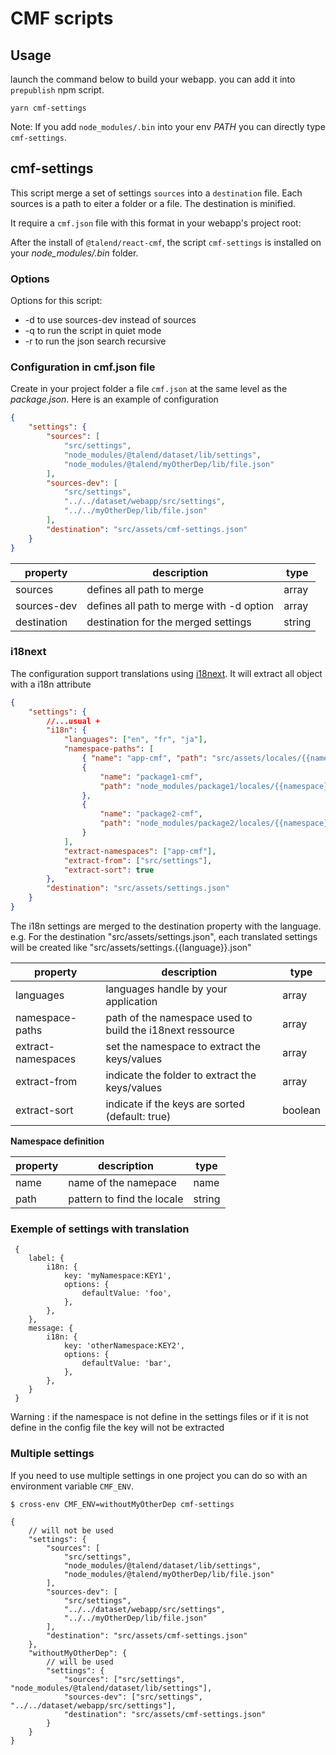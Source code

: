 # CMF scripts

## Usage

launch the command below to build your webapp. you can add it into `prepublish` npm script.

```
yarn cmf-settings
```

Note: If you add `node_modules/.bin` into your env _PATH_ you can directly type `cmf-settings`.

## cmf-settings

This script merge a set of settings `sources` into a `destination` file.
Each sources is a path to eiter a folder or a file.
The destination is minified.

It require a `cmf.json` file with this format in your webapp's project root:

After the install of `@talend/react-cmf`, the script `cmf-settings` is installed on your _node_modules/.bin_ folder.

### Options

Options for this script:

- -d to use sources-dev instead of sources
- -q to run the script in quiet mode
- -r to run the json search recursive

### Configuration in cmf.json file

Create in your project folder a file `cmf.json` at the same level as the _package.json_.
Here is an example of configuration

```json
{
	"settings": {
		"sources": [
			"src/settings",
			"node_modules/@talend/dataset/lib/settings",
			"node_modules/@talend/myOtherDep/lib/file.json"
		],
		"sources-dev": [
			"src/settings",
			"../../dataset/webapp/src/settings",
			"../../myOtherDep/lib/file.json"
		],
		"destination": "src/assets/cmf-settings.json"
	}
}
```

| property    | description                              | type   |
| ----------- | ---------------------------------------- | ------ |
| sources     | defines all path to merge                | array  |
| sources-dev | defines all path to merge with -d option | array  |
| destination | destination for the merged settings      | string |

### i18next

The configuration support translations using [i18next](https://www.i18next.com/).
It will extract all object with a i18n attribute

```json
{
	"settings": {
		//...usual +
		"i18n": {
			"languages": ["en", "fr", "ja"],
			"namespace-paths": [
				{ "name": "app-cmf", "path": "src/assets/locales/{{namespace}}/{{locale}}.json" },
				{
					"name": "package1-cmf",
					"path": "node_modules/package1/locales/{{namespace}}/{{locale}}.json"
				},
				{
					"name": "package2-cmf",
					"path": "node_modules/package2/locales/{{namespace}}/{{locale}}.json"
				}
			],
			"extract-namespaces": ["app-cmf"],
			"extract-from": ["src/settings"],
			"extract-sort": true
		},
		"destination": "src/assets/settings.json"
	}
}
```

The i18n settings are merged to the destination property with the language.
e.g. For the destination "src/assets/settings.json", each translated settings will be created like "src/assets/settings.{{language}}.json"

| property           | description                                               | type             |
| ------------------ | --------------------------------------------------------- | ---------------- |
| languages          | languages handle by your application                      | array            |
| namespace-paths    | path of the namespace used to build the i18next ressource | array<Namespace> |
| extract-namespaces | set the namespace to extract the keys/values              | array            |
| extract-from       | indicate the folder to extract the keys/values            | array            |
| extract-sort       | indicate if the keys are sorted (default: true)           | boolean          |

**Namespace definition**

| property | description                | type   |
| -------- | -------------------------- | ------ |
| name     | name of the namepace       | name   |
| path     | pattern to find the locale | string |

### Exemple of settings with translation

```
 {
	label: {
		i18n: {
			key: 'myNamespace:KEY1',
			options: {
				defaultValue: 'foo',
			},
		},
	},
	message: {
		i18n: {
			key: 'otherNamespace:KEY2',
			options: {
				defaultValue: 'bar',
			},
		},
	}
 }
```

Warning : if the namespace is not define in the settings files or if it is not define in the config file the key will not be extracted

### Multiple settings

If you need to use multiple settings in one project you can do so with an environment variable `CMF_ENV`.

`$ cross-env CMF_ENV=withoutMyOtherDep cmf-settings`

```jsonc
{
	// will not be used
	"settings": {
		"sources": [
			"src/settings",
			"node_modules/@talend/dataset/lib/settings",
			"node_modules/@talend/myOtherDep/lib/file.json"
		],
		"sources-dev": [
			"src/settings",
			"../../dataset/webapp/src/settings",
			"../../myOtherDep/lib/file.json"
		],
		"destination": "src/assets/cmf-settings.json"
	},
	"withoutMyOtherDep": {
		// will be used
		"settings": {
			"sources": ["src/settings", "node_modules/@talend/dataset/lib/settings"],
			"sources-dev": ["src/settings", "../../dataset/webapp/src/settings"],
			"destination": "src/assets/cmf-settings.json"
		}
	}
}
```
